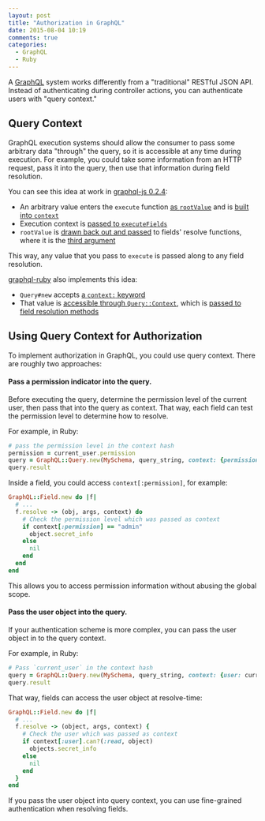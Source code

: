 ```yaml
---
layout: post
title: "Authorization in GraphQL"
date: 2015-08-04 10:19
comments: true
categories:
  - GraphQL
  - Ruby
---
```


A [GraphQL](http://facebook.github.io/graphql/) system works differently from a "traditional" RESTful JSON API. Instead of authenticating during controller actions, you can authenticate users with "query context."

<!-- more -->

## Query Context

GraphQL execution systems should allow the consumer to pass some arbitrary data "through" the query, so it is accessible at any time during execution. For example, you could take some information from an HTTP request, pass it into the query, then use that information during field resolution.

You can see this idea at work in [graphql-js 0.2.4](https://github.com/graphql/graphql-js/tree/v0.2.4):

- An arbitrary value enters the `execute` function [as `rootValue`](https://github.com/graphql/graphql-js/blob/v0.2.4/src/execution/execute.js#L108) and is [built into `context`](https://github.com/graphql/graphql-js/blob/v0.2.4/src/execution/execute.js#L119)
- Execution context is [passed to `executeFields`](https://github.com/graphql/graphql-js/blob/v0.2.4/src/execution/execute.js#L203-L206)
- `rootValue` is [drawn back out and passed](https://github.com/graphql/graphql-js/blob/v0.2.4/src/execution/execute.js#L489) to fields' resolve functions, where it is the [third argument](https://github.com/graphql/graphql-js/blob/v0.2.4/src/execution/execute.js#L663)

This way, any value that you pass to `execute` is passed along to any field resolution.

[graphql-ruby](https://github.com/rmosolgo/graphql-ruby) also implements this idea:

- `Query#new` accepts [a `context:` keyword](https://github.com/rmosolgo/graphql-ruby/blob/adcf3c8ee83ba06232d71df1a2360bc985caf4d3/lib/graph_ql/query.rb#L15)
- That value is [accessible through `Query::Context`](https://github.com/rmosolgo/graphql-ruby/blob/adcf3c8ee83ba06232d71df1a2360bc985caf4d3/lib/graph_ql/query.rb#L74),
which is [passed to field resolution methods](https://github.com/rmosolgo/graphql-ruby/blob/adcf3c8ee83ba06232d71df1a2360bc985caf4d3/lib/graph_ql/field.rb#L54)

## Using Query Context for Authorization

To implement authorization in GraphQL, you could use query context.
There are roughly two approaches:

#### Pass a permission indicator into the query.

Before executing the query, determine the permission level of the current user, then pass that into the query as context. That way, each field can test the permission level to determine how to resolve.

For example, in Ruby:

```ruby
# pass the permission level in the context hash
permission = current_user.permission
query = GraphQL::Query.new(MySchema, query_string, context: {permission: permission})
query.result
```

Inside a field, you could access `context[:permission]`, for example:

```ruby
GraphQL::Field.new do |f|
  # ...
  f.resolve -> (obj, args, context) do
    # Check the permission level which was passed as context
    if context[:permission] == "admin"
      object.secret_info
    else
      nil
    end
  end
end
```

This allows you to access permission information without abusing the global scope.

#### Pass the user object into the query.

If your authentication scheme is more complex, you can pass the user object in to the query context.

For example, in Ruby:

```ruby
# Pass `current_user` in the context hash
query = GraphQL::Query.new(MySchema, query_string, context: {user: current_user})
query.result
```

That way, fields can access the user object at resolve-time:

```ruby
GraphQL::Field.new do |f|
  # ...
  f.resolve -> (object, args, context) {
    # Check the user which was passed as context
    if context[:user].can?(:read, object)
      objects.secret_info
    else
      nil
    end
  }
end
```

If you pass the user object into query context, you can use fine-grained authentication when resolving fields.
